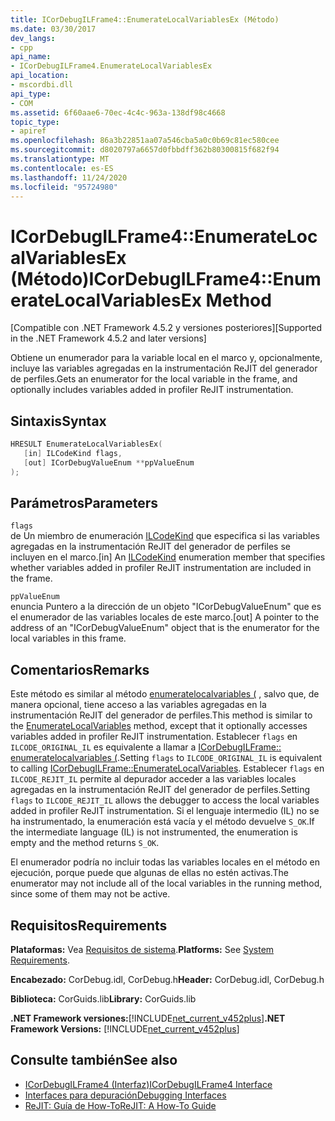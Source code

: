 ```yaml
---
title: ICorDebugILFrame4::EnumerateLocalVariablesEx (Método)
ms.date: 03/30/2017
dev_langs:
- cpp
api_name:
- ICorDebugILFrame4.EnumerateLocalVariablesEx
api_location:
- mscordbi.dll
api_type:
- COM
ms.assetid: 6f60aae6-70ec-4c4c-963a-138df98c4668
topic_type:
- apiref
ms.openlocfilehash: 86a3b22851aa07a546cba5a0c0b69c81ec580cee
ms.sourcegitcommit: d8020797a6657d0fbbdff362b80300815f682f94
ms.translationtype: MT
ms.contentlocale: es-ES
ms.lasthandoff: 11/24/2020
ms.locfileid: "95724980"
---
```

# <a name="icordebugilframe4enumeratelocalvariablesex-method"></a><span data-ttu-id="e3240-102">ICorDebugILFrame4::EnumerateLocalVariablesEx (Método)</span><span class="sxs-lookup"><span data-stu-id="e3240-102">ICorDebugILFrame4::EnumerateLocalVariablesEx Method</span></span>

<span data-ttu-id="e3240-103">[Compatible con .NET Framework 4.5.2 y versiones posteriores]</span><span class="sxs-lookup"><span data-stu-id="e3240-103">[Supported in the .NET Framework 4.5.2 and later versions]</span></span>  
  
 <span data-ttu-id="e3240-104">Obtiene un enumerador para la variable local en el marco y, opcionalmente, incluye las variables agregadas en la instrumentación ReJIT del generador de perfiles.</span><span class="sxs-lookup"><span data-stu-id="e3240-104">Gets an enumerator for the local variable in the frame, and optionally includes variables added in profiler ReJIT instrumentation.</span></span>  
  
## <a name="syntax"></a><span data-ttu-id="e3240-105">Sintaxis</span><span class="sxs-lookup"><span data-stu-id="e3240-105">Syntax</span></span>  
  
```cpp
HRESULT EnumerateLocalVariablesEx(  
   [in] ILCodeKind flags,
   [out] ICorDebugValueEnum **ppValueEnum  
);  
```  
  
## <a name="parameters"></a><span data-ttu-id="e3240-106">Parámetros</span><span class="sxs-lookup"><span data-stu-id="e3240-106">Parameters</span></span>  

 `flags`  
 <span data-ttu-id="e3240-107">de Un miembro de enumeración [ILCodeKind](ilcodekind-enumeration.md) que especifica si las variables agregadas en la instrumentación ReJIT del generador de perfiles se incluyen en el marco.</span><span class="sxs-lookup"><span data-stu-id="e3240-107">[in] An [ILCodeKind](ilcodekind-enumeration.md) enumeration member that specifies whether variables added in profiler ReJIT instrumentation are included in the frame.</span></span>  
  
 `ppValueEnum`  
 <span data-ttu-id="e3240-108">enuncia Puntero a la dirección de un objeto "ICorDebugValueEnum" que es el enumerador de las variables locales de este marco.</span><span class="sxs-lookup"><span data-stu-id="e3240-108">[out] A pointer to the address of an "ICorDebugValueEnum" object that is the enumerator for the local variables in this frame.</span></span>  
  
## <a name="remarks"></a><span data-ttu-id="e3240-109">Comentarios</span><span class="sxs-lookup"><span data-stu-id="e3240-109">Remarks</span></span>  

 <span data-ttu-id="e3240-110">Este método es similar al método [enumeratelocalvariables (](icordebugilframe-enumeratelocalvariables-method.md) , salvo que, de manera opcional, tiene acceso a las variables agregadas en la instrumentación ReJIT del generador de perfiles.</span><span class="sxs-lookup"><span data-stu-id="e3240-110">This method is similar to the [EnumerateLocalVariables](icordebugilframe-enumeratelocalvariables-method.md) method, except that it optionally accesses variables added in profiler ReJIT instrumentation.</span></span> <span data-ttu-id="e3240-111">Establecer `flags` en `ILCODE_ORIGINAL_IL` es equivalente a llamar a [ICorDebugILFrame:: enumeratelocalvariables (](icordebugilframe-enumeratelocalvariables-method.md).</span><span class="sxs-lookup"><span data-stu-id="e3240-111">Setting `flags` to `ILCODE_ORIGINAL_IL` is equivalent to calling [ICorDebugILFrame::EnumerateLocalVariables](icordebugilframe-enumeratelocalvariables-method.md).</span></span> <span data-ttu-id="e3240-112">Establecer `flags` en `ILCODE_REJIT_IL` permite al depurador acceder a las variables locales agregadas en la instrumentación ReJIT del generador de perfiles.</span><span class="sxs-lookup"><span data-stu-id="e3240-112">Setting `flags` to `ILCODE_REJIT_IL` allows the debugger to access the local variables added in profiler ReJIT instrumentation.</span></span> <span data-ttu-id="e3240-113">Si el lenguaje intermedio (IL) no se ha instrumentado, la enumeración está vacía y el método devuelve `S_OK`.</span><span class="sxs-lookup"><span data-stu-id="e3240-113">If the intermediate language (IL) is not instrumented, the enumeration is empty and the method returns `S_OK`.</span></span>  
  
 <span data-ttu-id="e3240-114">El enumerador podría no incluir todas las variables locales en el método en ejecución, porque puede que algunas de ellas no estén activas.</span><span class="sxs-lookup"><span data-stu-id="e3240-114">The enumerator may not include all of the local variables in the running method, since some of them may not be active.</span></span>  
  
## <a name="requirements"></a><span data-ttu-id="e3240-115">Requisitos</span><span class="sxs-lookup"><span data-stu-id="e3240-115">Requirements</span></span>  

 <span data-ttu-id="e3240-116">**Plataformas:** Vea [Requisitos de sistema](../../get-started/system-requirements.md).</span><span class="sxs-lookup"><span data-stu-id="e3240-116">**Platforms:** See [System Requirements](../../get-started/system-requirements.md).</span></span>  
  
 <span data-ttu-id="e3240-117">**Encabezado:** CorDebug.idl, CorDebug.h</span><span class="sxs-lookup"><span data-stu-id="e3240-117">**Header:** CorDebug.idl, CorDebug.h</span></span>  
  
 <span data-ttu-id="e3240-118">**Biblioteca:** CorGuids.lib</span><span class="sxs-lookup"><span data-stu-id="e3240-118">**Library:** CorGuids.lib</span></span>  
  
 <span data-ttu-id="e3240-119">**.NET Framework versiones:**[!INCLUDE[net_current_v452plus](../../../../includes/net-current-v452plus-md.md)]</span><span class="sxs-lookup"><span data-stu-id="e3240-119">**.NET Framework Versions:** [!INCLUDE[net_current_v452plus](../../../../includes/net-current-v452plus-md.md)]</span></span>  
  
## <a name="see-also"></a><span data-ttu-id="e3240-120">Consulte también</span><span class="sxs-lookup"><span data-stu-id="e3240-120">See also</span></span>

- [<span data-ttu-id="e3240-121">ICorDebugILFrame4 (Interfaz)</span><span class="sxs-lookup"><span data-stu-id="e3240-121">ICorDebugILFrame4 Interface</span></span>](icordebugilframe4-interface.md)
- [<span data-ttu-id="e3240-122">Interfaces para depuración</span><span class="sxs-lookup"><span data-stu-id="e3240-122">Debugging Interfaces</span></span>](debugging-interfaces.md)
- [<span data-ttu-id="e3240-123">ReJIT: Guía de How-To</span><span class="sxs-lookup"><span data-stu-id="e3240-123">ReJIT: A How-To Guide</span></span>](/archive/blogs/davbr/rejit-a-how-to-guide)
